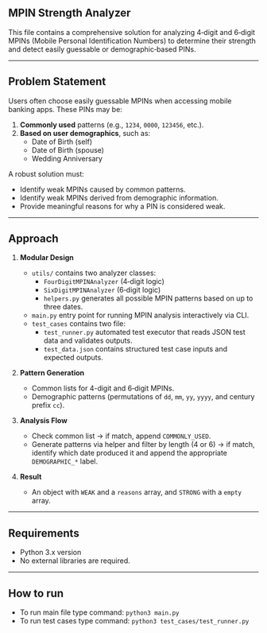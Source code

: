 ## MPIN Strength Analyzer

This file contains a comprehensive solution for analyzing 4‑digit and 6‑digit MPINs (Mobile Personal Identification Numbers) to determine their strength and detect easily guessable or demographic‑based PINs.

---

## Problem Statement

Users often choose easily guessable MPINs when accessing mobile banking apps. These PINs may be:

1. **Commonly used** patterns (e.g., `1234`, `0000`, `123456`, etc.).  
2. **Based on user demographics**, such as:  
   - Date of Birth (self)  
   - Date of Birth (spouse)  
   - Wedding Anniversary  

A robust solution must:  
- Identify weak MPINs caused by common patterns.  
- Identify weak MPINs derived from demographic information.  
- Provide meaningful reasons for why a PIN is considered weak.

---

##  Approach 

1. **Modular Design**  
   - `utils/` contains two analyzer classes:  
     - `FourDigitMPINAnalyzer` (4‑digit logic)  
     - `SixDigitMPINAnalyzer` (6‑digit logic)  
     - `helpers.py` generates all possible MPIN patterns based on up to three dates.
   - `main.py` entry point for running MPIN analysis interactively via CLI.
   - `test_cases` contains two file:
     - `test_runner.py` automated test executor that reads JSON test data and validates outputs.
     - `test_data.json` contains structured test case inputs and expected outputs.

2. **Pattern Generation**  
   - Common lists for 4-digit and 6‑digit MPINs.  
   - Demographic patterns (permutations of `dd`, `mm`, `yy`, `yyyy`, and century prefix `cc`).

3. **Analysis Flow**  
   - Check common list → if match, append `COMMONLY_USED`.  
   - Generate patterns via helper and filter by length (4 or 6) → if match, identify which date produced it and append the appropriate `DEMOGRAPHIC_*` label.

4. **Result**  
   - An object with `WEAK` and a `reasons` array, and `STRONG` with a `empty` array.

---

##  Requirements

- Python 3.x version
- No external libraries are required.

---

##  How to run 
  - To run main file type command:
  ` python3 main.py ` 
  - To run test cases type command:
  ` python3 test_cases/test_runner.py `

